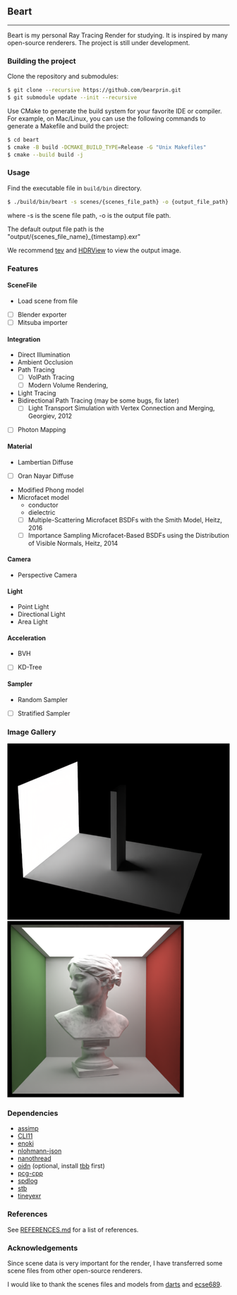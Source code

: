 ## Beart

---

Beart is my personal Ray Tracing Render for studying. It is inspired by many open-source renderers.
The project is still under development.

### Building the project

Clone the repository and submodules:

```bash
$ git clone --recursive https://github.com/bearprin.git
$ git submodule update --init --recursive
```

Use CMake to generate the build system for your favorite IDE or compiler.
For example, on Mac/Linux, you can use the following commands to generate a Makefile and build the project:

```bash
$ cd beart
$ cmake -B build -DCMAKE_BUILD_TYPE=Release -G "Unix Makefiles"
$ cmake --build build -j
```

### Usage

Find the executable file in `build/bin` directory.

```bash
$ ./build/bin/beart -s scenes/{scenes_file_path} -o {output_file_path}
```

where -s is the scene file path, -o is the output file path.

The default output file path is the "output/{scenes_file_name}_{timestamp}.exr"

We recommend [tev](https://github.com/Tom94/tev) and [HDRView](https://github.com/wkjarosz/hdrview) to view the output
image.

### Features

#### SceneFile

- Load scene from file
- [ ] Blender exporter
- [ ] Mitsuba importer

#### Integration

- Direct Illumination
- Ambient Occlusion
- Path Tracing
    - [ ] VolPath Tracing
    - [ ] Modern Volume Rendering,
- Light Tracing
- Bidirectional Path Tracing (may be some bugs, fix later)
    - [ ] Light Transport Simulation with Vertex Connection and Merging, Georgiev, 2012
-[ ] Photon Mapping

#### Material

- Lambertian Diffuse
- [ ] Oran Nayar Diffuse
- Modified Phong model
- Microfacet model
    - conductor 
    - dielectric
    - [ ] Multiple-Scattering Microfacet BSDFs with the Smith Model, Heitz, 2016
    - [ ] Importance Sampling Microfacet-Based BSDFs using the
      Distribution of Visible Normals, Heitz, 2014

#### Camera

- Perspective Camera

#### Light

- Point Light
- Directional Light
- Area Light

#### Acceleration

- BVH
- [ ] KD-Tree

#### Sampler

- Random Sampler
- [ ] Stratified Sampler

### Image Gallery

<img src="gallery/odyssey_nee.png" alt="odyssey_nee" height="400"/>

<img src="gallery/loewenfeld-in-box.png" alt="loewenfeld-in-box" width="400"/>


### Dependencies

- [assimp](https://github.com/assimp/assimp)
- [CLI11](https://github.com/CLIUtils/CLI11)
- [enoki](https://github.com/mitsuba-renderer/enoki)
- [nlohmann-json](https://github.com/nlohmann/json)
- [nanothread](https://github.com/mitsuba-renderer/nanothread)
- [oidn](https://github.com/OpenImageDenoise/oidn)  (optional, install [tbb](https://github.com/oneapi-src/oneTBB) first)
- [pcg-cpp](https://github.com/imneme/pcg-cpp)
- [spdlog](https://github.com/gabime/spdlog)
- [stb](https://github.com/nothings/stb)
- [tineyexr](https://github.com/syoyo/tinyexr)

### References

See [REFERENCES.md](REFERENCES.md) for a list of references.

### Acknowledgements
Since scene data is very important for the render, I have transferred some scene files from other open-source renderers.

I would like to thank the scenes files and models from [darts](https://cs87-dartmouth.github.io/Fall2022/index.html) and [ecse689](https://www.cim.mcgill.ca/~derek/ecse689.html).
